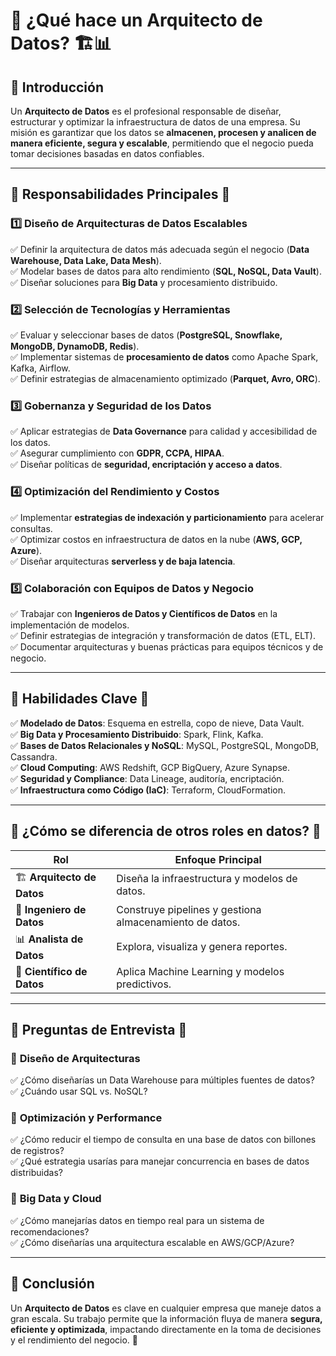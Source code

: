 # 📌 ¿Qué hace un Arquitecto de Datos? 🏗️📊

## 📌 Introducción
Un **Arquitecto de Datos** es el profesional responsable de diseñar, estructurar y optimizar la infraestructura de datos de una empresa. Su misión es garantizar que los datos se **almacenen, procesen y analicen de manera eficiente, segura y escalable**, permitiendo que el negocio pueda tomar decisiones basadas en datos confiables.

---

## 📍 Responsabilidades Principales 🔹
### **1️⃣ Diseño de Arquitecturas de Datos Escalables**
✅ Definir la arquitectura de datos más adecuada según el negocio (**Data Warehouse, Data Lake, Data Mesh**).  
✅ Modelar bases de datos para alto rendimiento (**SQL, NoSQL, Data Vault**).  
✅ Diseñar soluciones para **Big Data** y procesamiento distribuido.  

### **2️⃣ Selección de Tecnologías y Herramientas**
✅ Evaluar y seleccionar bases de datos (**PostgreSQL, Snowflake, MongoDB, DynamoDB, Redis**).  
✅ Implementar sistemas de **procesamiento de datos** como Apache Spark, Kafka, Airflow.  
✅ Definir estrategias de almacenamiento optimizado (**Parquet, Avro, ORC**).  

### **3️⃣ Gobernanza y Seguridad de los Datos**
✅ Aplicar estrategias de **Data Governance** para calidad y accesibilidad de los datos.  
✅ Asegurar cumplimiento con **GDPR, CCPA, HIPAA**.  
✅ Diseñar políticas de **seguridad, encriptación y acceso a datos**.  

### **4️⃣ Optimización del Rendimiento y Costos**
✅ Implementar **estrategias de indexación y particionamiento** para acelerar consultas.  
✅ Optimizar costos en infraestructura de datos en la nube (**AWS, GCP, Azure**).  
✅ Diseñar arquitecturas **serverless y de baja latencia**.  

### **5️⃣ Colaboración con Equipos de Datos y Negocio**
✅ Trabajar con **Ingenieros de Datos y Científicos de Datos** en la implementación de modelos.  
✅ Definir estrategias de integración y transformación de datos (ETL, ELT).  
✅ Documentar arquitecturas y buenas prácticas para equipos técnicos y de negocio.  

---

## 📍 Habilidades Clave 🔹
✅ **Modelado de Datos**: Esquema en estrella, copo de nieve, Data Vault.  
✅ **Big Data y Procesamiento Distribuido**: Spark, Flink, Kafka.  
✅ **Bases de Datos Relacionales y NoSQL**: MySQL, PostgreSQL, MongoDB, Cassandra.  
✅ **Cloud Computing**: AWS Redshift, GCP BigQuery, Azure Synapse.  
✅ **Seguridad y Compliance**: Data Lineage, auditoría, encriptación.  
✅ **Infraestructura como Código (IaC)**: Terraform, CloudFormation.  

---

## 📍 ¿Cómo se diferencia de otros roles en datos? 🔹
| **Rol**                  | **Enfoque Principal** |
|--------------------------|----------------------|
| 🏗 **Arquitecto de Datos** | Diseña la infraestructura y modelos de datos. |
| 🚀 **Ingeniero de Datos** | Construye pipelines y gestiona almacenamiento de datos. |
| 📊 **Analista de Datos** | Explora, visualiza y genera reportes. |
| 🧠 **Científico de Datos** | Aplica Machine Learning y modelos predictivos. |

---

## 📍 Preguntas de Entrevista 🔹
### 📌 **Diseño de Arquitecturas**
✅ ¿Cómo diseñarías un Data Warehouse para múltiples fuentes de datos?  
✅ ¿Cuándo usar SQL vs. NoSQL?  

### 📌 **Optimización y Performance**
✅ ¿Cómo reducir el tiempo de consulta en una base de datos con billones de registros?  
✅ ¿Qué estrategia usarías para manejar concurrencia en bases de datos distribuidas?  

### 📌 **Big Data y Cloud**
✅ ¿Cómo manejarías datos en tiempo real para un sistema de recomendaciones?  
✅ ¿Cómo diseñarías una arquitectura escalable en AWS/GCP/Azure?  

---

## 📌 Conclusión
Un **Arquitecto de Datos** es clave en cualquier empresa que maneje datos a gran escala. Su trabajo permite que la información fluya de manera **segura, eficiente y optimizada**, impactando directamente en la toma de decisiones y el rendimiento del negocio. 🚀  


